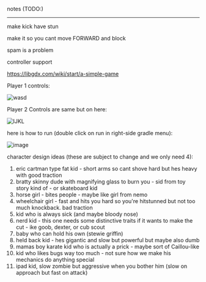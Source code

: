 notes (TODO:)

_____________

make kick have stun

make it so you cant move FORWARD and block

spam is a problem

controller support

https://libgdx.com/wiki/start/a-simple-game



Player 1 controls:

![wasd](https://github.com/jarednpress/Push-OFF/assets/112017486/10abb39d-f694-46c3-ba94-30d1b37933d3)


Player 2 Controls are same but on here: 

![IJKL](https://github.com/jarednpress/Push-OFF/assets/112017486/08e6b6e7-8bca-42b5-bfe1-458c90ed8358)




here is how to run (double click on run in right-side gradle menu):


![image](https://github.com/jarednpress/Push-OFF/assets/112017486/33f9c5ff-538c-45cd-9ee2-5bbbfb2233c5)


character design ideas (these are subject to change and we only need 4):

1. eric cartman type fat kid - short arms so cant shove hard but hes heavy with good traction
2. bratty skinny dude with magnifying glass to burn you - sid from toy story kind of - or skateboard kid
3. horse girl - bites people - maybe like girl from nemo
5. wheelchair girl - fast and hits you hard so you're hitstunned but not too much knockback. bad traction
6. kid who is always sick (and maybe bloody nose)
7. nerd kid - this one needs some distinctive traits if it wants to make the cut - ike goob, dexter, or cub scout
8. baby who can hold his own (stewie griffin)
9. held back kid - hes gigantic and slow but powerful but maybe also dumb
10. mamas boy karate kid who is actually a prick - maybe sort of Caillou-like
11. kid who likes bugs way too much - not sure how we make his mechanics do anything special
12. ipad kid, slow zombie but aggressive when you bother him (slow on approach but fast on attack)
